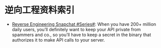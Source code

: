 # 逆向工程资料索引

- [Reverse Engineering Snapchat #Series#](https://hot3eed.github.io/snap_part1_obfuscations.html): When you have 200+ million daily users, you’ll definitely want to keep your API private from spammers and co., so you’ll have to keep a secret in the binary that authorizes it to make API calls to your server.
